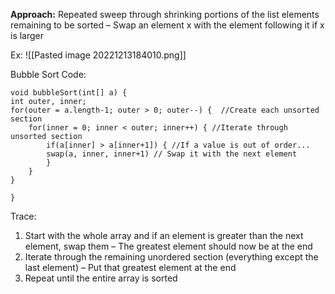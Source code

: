**Approach:** Repeated sweep through shrinking portions of the list elements remaining to be sorted
	– Swap an element x with the element following it if x is larger

Ex:
![[Pasted image 20221213184010.png]]

Bubble Sort Code:
```
void bubbleSort(int[] a) {
int outer, inner;
for(outer = a.length-1; outer > 0; outer--) {  //Create each unsorted section
	for(inner = 0; inner < outer; inner++) { //Iterate through unsorted section
		if(a[inner] > a[inner+1]) { //If a value is out of order...
		swap(a, inner, inner+1) // Swap it with the next element
		}
	}
}

}
```
Trace:
1. Start with the whole array and if an element is greater than the next element, swap them
	– The greatest element should now be at the end
2. Iterate through the remaining unordered section (everything except the last element)
	– Put that greatest element at the end
3. Repeat until the entire array is sorted
